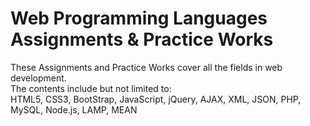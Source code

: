 # Web Programming Languages Assignments & Practice Works

These Assignments and Practice Works cover all the fields in web development. <br />
The contents include but not limited to:<br />
HTML5, CSS3, BootStrap, JavaScript, jQuery, AJAX, XML, JSON, PHP, MySQL, Node.js, LAMP, MEAN
